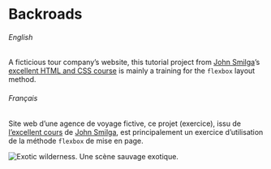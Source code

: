 # Backroads

###### English

A ficticious tour company’s website, this tutorial project from [John Smilga](https://github.com/john-smilga)’s [excellent HTML and CSS course](https://www.udemy.com/course/in-depth-html-css-course-build-responsive-websites/) is mainly a training for the `flexbox` layout method.

###### Français

Site web d’une agence de voyage fictive, ce projet (exercice), issu de [l’excellent cours](https://www.udemy.com/course/in-depth-html-css-course-build-responsive-websites/) de [John Smilga](https://github.com/john-smilga), est principalement un exercice d’utilisation de la méthode `flexbox` de mise en page.

![Exotic wilderness. Une scène sauvage exotique.](./images/tour-5.jpeg)
